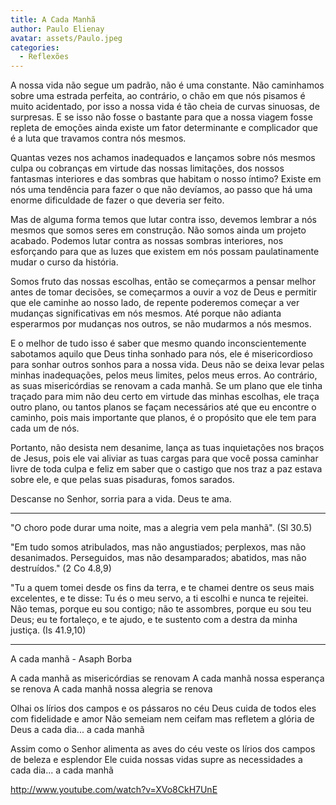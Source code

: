 ```yaml
---
title: A Cada Manhã
author: Paulo Elienay
avatar: assets/Paulo.jpeg
categories:
  - Reflexões
---
```

A nossa vida não segue um padrão, não é uma constante. Não caminhamos sobre uma estrada perfeita, ao contrário, o chão em que nós pisamos é muito acidentado, por isso a nossa vida é tão cheia de curvas sinuosas, de surpresas. E se isso não fosse o bastante para que a nossa viagem fosse repleta de emoções ainda existe um fator determinante e complicador que é a luta que travamos contra nós mesmos.

Quantas vezes nos achamos inadequados e lançamos sobre nós mesmos culpa ou cobranças em virtude das nossas limitações, dos nossos fantasmas interiores e das sombras que habitam o nosso íntimo? Existe em nós uma tendência para fazer o que não devíamos, ao passo que há uma enorme dificuldade de fazer o que deveria ser feito.

Mas de alguma forma temos que lutar contra isso, devemos lembrar a nós mesmos que somos seres em construção. Não somos ainda um projeto acabado. Podemos lutar contra as nossas sombras interiores, nos esforçando para que as luzes que existem em nós possam paulatinamente mudar o curso da história.

Somos fruto das nossas escolhas, então se começarmos a pensar melhor antes de tomar decisões, se começarmos a ouvir a voz de Deus e permitir que ele caminhe ao nosso lado, de repente poderemos começar a ver mudanças significativas em nós mesmos. Até porque não adianta esperarmos por mudanças nos outros, se não mudarmos a nós mesmos.

E o melhor de tudo isso é saber que mesmo quando inconscientemente sabotamos aquilo que Deus tinha sonhado para nós, ele é misericordioso para sonhar outros sonhos para a nossa vida. Deus não se deixa levar pelas minhas inadequações, pelos meus limites, pelos meus erros. Ao contrário, as suas misericórdias se renovam a cada manhã. Se um plano que ele tinha traçado para mim não deu certo em virtude das minhas escolhas, ele traça outro plano, ou tantos planos se façam necessários até que eu encontre o caminho, pois mais importante que planos, é o propósito que ele tem para cada um de nós.

Portanto, não desista nem desanime, lança as tuas inquietações nos braços de Jesus, pois ele vai aliviar as tuas cargas para que você possa caminhar livre de toda culpa e feliz em saber que o castigo que nos traz a paz estava sobre ele, e que pelas suas pisaduras, fomos sarados.

Descanse no Senhor, sorria para a vida. Deus te ama.

__________________________________________________

"O choro pode durar uma noite, mas a alegria vem pela manhã". (Sl 30.5)

"Em tudo somos atribulados, mas não angustiados; perplexos, mas não desanimados. Perseguidos, mas não desamparados; abatidos, mas não destruídos." (2 Co 4.8,9)

"Tu a quem tomei desde os fins da terra, e te chamei dentre os seus mais excelentes, e te disse: Tu és o meu servo, a ti escolhi e nunca te rejeitei. Não temas, porque eu sou contigo; não te assombres, porque eu sou teu Deus; eu te fortaleço, e te ajudo, e te sustento com a destra da minha justiça. (Is 41.9,10)
__________________________________________________

A cada manhã - Asaph Borba

A cada manhã as misericórdias se renovam
A cada manhã nossa esperança se renova
A cada manhã nossa alegria se renova

Olhai os lírios dos campos
e os pássaros no céu
Deus cuida de todos eles
com fidelidade e amor
Não semeiam nem ceifam
mas refletem a glória de Deus
a cada dia... a cada manhã

Assim como o Senhor
alimenta as aves do céu
veste os lírios dos campos
de beleza e esplendor
Ele cuida nossas vidas
supre as necessidades
a cada dia... a cada manhã

http://www.youtube.com/watch?v=XVo8CkH7UnE
